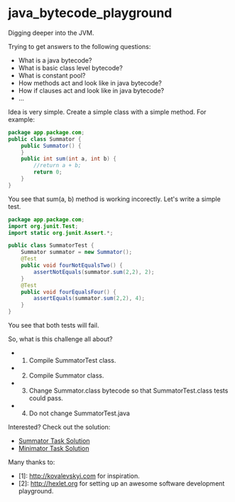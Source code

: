 # java_bytecode_playground

Digging deeper into the JVM.

Trying to get answers to the following questions:
* What is a java bytecode?
* What is basic class level bytecode?
* What is constant pool?
* How methods act and look like in java bytecode?
* How if clauses act and look like in java bytecode?
* ...

Idea is very simple. Create a simple class with a simple method. For example:
```java
package app.package.com;
public class Summator {
    public Summator() {
    }
    public int sum(int a, int b) {
        //return a + b;
        return 0;
    }
}
```
You see that sum(a, b) method is working incorectly. Let's write a simple test.

```java
package app.package.com;
import org.junit.Test;
import static org.junit.Assert.*;

public class SummatorTest {
    Summator summator = new Summator();
    @Test
    public void fourNotEqualsTwo() {
        assertNotEquals(summator.sum(2,2), 2);
    }
    @Test
    public void fourEqualsFour() {
        assertEquals(summator.sum(2,2), 4);
    }
}
```
You see that both tests will fail.

So, what is this challenge all about?
* 1) Compile SummatorTest class.
* 2) Compile Summator class.
* 3) Change Summator.class bytecode so that SummatorTest.class tests could pass.
* 4) Do not change SummatorTest.java

Interested? Check out the solution:
* [Summator Task Solution](https://github.com/ivarmah/java_bytecode_playground/blob/master/src/app/src/eu/ivarm/summator/ClassGen.java)
* [Minimator Task Solution](https://github.com/ivarmah/java_bytecode_playground/blob/master/src/app/src/eu/ivarm/minimator/ClassGen.java)


Many thanks to:

* [1]: http://kovalevskyi.com for inspiration.
* [2]: http://hexlet.org for setting up an awesome software development playground.